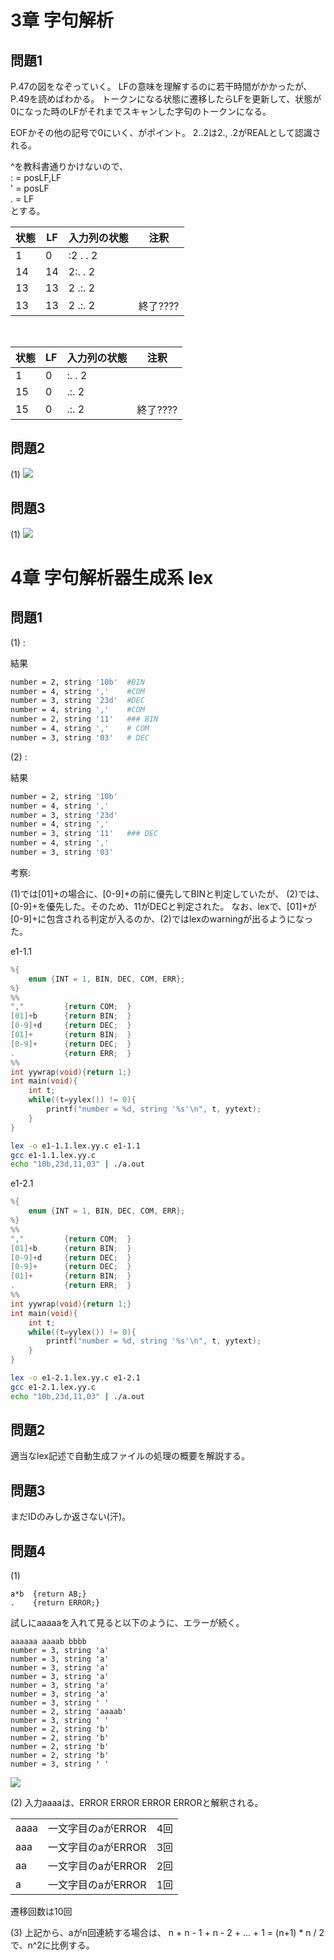 # 3章 字句解析
## 問題1

P.47の図をなぞっていく。
LFの意味を理解するのに若干時間がかかったが、P.49を読めばわかる。
トークンになる状態に遷移したらLFを更新して、状態が0になった時のLFがそれまでスキャンした字句のトークンになる。

EOFかその他の記号で0にいく、がポイント。
2..2は2., .2がREALとして認識される。

^を教科書通りかけないので、<br>
: = posLF,LF<br>
' = posLF<br>
. = LF<br>
とする。 


状態    |LF     |入力列の状態   |注釈
--      |--     |--           |--
1       |0      |:2 . . 2    |
14      |14     | 2:. . 2    |
13      |13     | 2 .:. 2    |
13      |13     | 2 .:. 2    | 終了????

<br>

状態    |LF     |入力列の状態   |注釈
--      |--     |--           |--
1       |0      |:. . 2    |
15      |0      | .:. 2    |
15      |0      | .:. 2    | 終了????


## 問題2

(1)
![](./chapt3,4/ch3_問題2-1.svg)


## 問題3

(1)
![](./chapt3,4/ch3_問題3-1.svg)


# 4章 字句解析器生成系 lex
## 問題1

(1) : 

結果
```sh
number = 2, string '10b'  #BIN
number = 4, string ','    #COM
number = 3, string '23d'  #DEC
number = 4, string ','    #COM
number = 2, string '11'   ### BIN
number = 4, string ','    # COM
number = 3, string '03'   # DEC
```


(2) : 

結果
```sh
number = 2, string '10b'
number = 4, string ','
number = 3, string '23d'
number = 4, string ','
number = 3, string '11'   ### DEC
number = 4, string ','
number = 3, string '03'
```


考察:

(1)では[01]+の場合に、[0-9]+の前に優先してBINと判定していたが、
(2)では、[0-9]+を優先した。そのため、11がDECと判定された。
なお、lexで、[01]+が[0-9]+に包含される判定が入るのか、(2)ではlexのwarningが出るようになった。


e1-1.1
```c
%{
    enum {INT = 1, BIN, DEC, COM, ERR};
%}
%%
","         {return COM;  }
[01]+b      {return BIN;  }
[0-9]+d     {return DEC;  }
[01]+       {return BIN;  }
[0-9]+      {return DEC;  }
.           {return ERR;  }
%%
int yywrap(void){return 1;}
int main(void){
    int t;
    while((t=yylex()) != 0){
        printf("number = %d, string '%s'\n", t, yytext);
    }
}
```

```sh
lex -o e1-1.1.lex.yy.c e1-1.1
gcc e1-1.1.lex.yy.c
echo "10b,23d,11,03" | ./a.out 
```

e1-2.1
```c
%{
    enum {INT = 1, BIN, DEC, COM, ERR};
%}
%%
","         {return COM;  }
[01]+b      {return BIN;  }
[0-9]+d     {return DEC;  }
[0-9]+      {return DEC;  }
[01]+       {return BIN;  }
.           {return ERR;  }
%%
int yywrap(void){return 1;}
int main(void){
    int t;
    while((t=yylex()) != 0){
        printf("number = %d, string '%s'\n", t, yytext);
    }
}
```

```sh
lex -o e1-2.1.lex.yy.c e1-2.1
gcc e1-2.1.lex.yy.c
echo "10b,23d,11,03" | ./a.out 
```


## 問題2

適当なlex記述で自動生成ファイルの処理の概要を解説する。


## 問題3

まだIDのみしか返さない(汗)。
[](./chapt3,4/e3.c)


## 問題4

(1)

```
a*b  {return AB;}
.    {return ERROR;}
```

試しにaaaaaを入れて見ると以下のように、エラーが続く。
```
aaaaaa aaaab bbbb 
number = 3, string 'a'
number = 3, string 'a'
number = 3, string 'a'
number = 3, string 'a'
number = 3, string 'a'
number = 3, string 'a'
number = 3, string ' '
number = 2, string 'aaaab'
number = 3, string ' '
number = 2, string 'b'
number = 2, string 'b'
number = 2, string 'b'
number = 2, string 'b'
number = 3, string ' '
```

![](chapt3,4/ch4_問題4-1.drawio.svg)


(2)
入力aaaaは、ERROR ERROR ERROR ERRORと解釈される。

|     |                   |      |
|--   |--                 |--    |
|aaaa | 一文字目のaがERROR  | 4回  |
|aaa  | 一文字目のaがERROR  | 3回  |
|aa   | 一文字目のaがERROR  | 2回  |
|a    | 一文字目のaがERROR  | 1回  |

遷移回数は10回

(3)
上記から、aがn回連続する場合は、
n + n - 1 + n - 2 + ... + 1 = (n+1) * n / 2 で、n^2に比例する。 